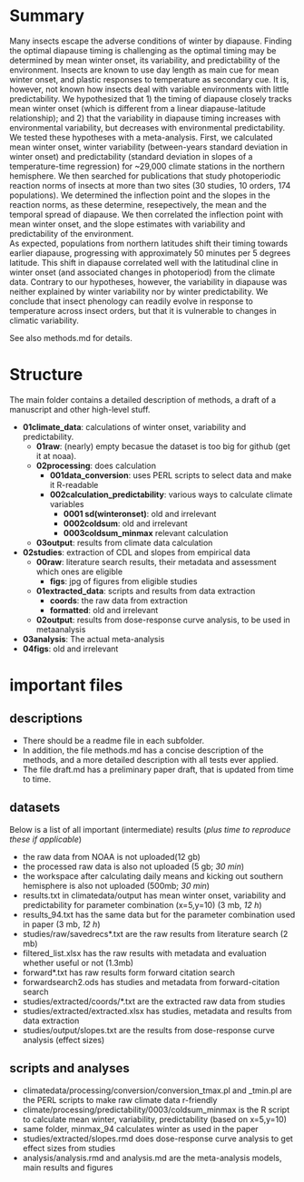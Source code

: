 
# Summary    

Many insects escape the adverse conditions of winter by diapause. Finding the optimal diapause timing is challenging as the optimal timing may be determined by mean winter onset, its variability, and predictability of the environment. Insects are known to use day length as main cue for mean winter onset, and plastic responses to temperature as secondary cue. It is, however, not known how insects deal with variable environments with little predictability. We hypothesized that 1) the timing of diapause closely tracks mean winter onset (which is different from a linear diapause-latitude relationship); and 2) that the variability in diapause timing increases with environmental variability, but decreases with environmental predictability. 
We tested these hypotheses with a meta-analysis. First, we calculated mean winter onset, winter variability (between-years standard deviation in winter onset) and predictability (standard deviation in slopes of a temperature-time regression) for ~29,000 climate stations in the northern hemisphere. We then searched for publications that study photoperiodic reaction norms of insects at more than two sites (30 studies, 10 orders, 174 populations). We determined the inflection point and the slopes in the reaction norms, as these determine, resepectively, the mean and the temporal spread of diapause. We then correlated the inflection point with mean winter onset, and the slope estimates with variability and predictability of the environment.  
As expected, populations from northern latitudes shift their timing towards earlier diapause, progressing with approximately 50 minutes per 5 degrees latitude.  This shift in diapause correlated well with the latitudinal cline in winter onset (and associated changes in photoperiod) from the climate data. Contrary to our hypotheses, however, the variability in diapause was neither explained by winter variability nor by winter predictability. We conclude that insect phenology can readily evolve in response to temperature across insect orders, but that it is vulnerable to changes in climatic variability. 


See also methods.md for details.


# Structure  
The main folder contains a detailed description of methods, a draft of a manuscript and other high-level stuff. 

* __01climate_data__: calculations of winter onset, variability and predictability. 
  * __01raw__: (nearly) empty becasue the dataset is too big for github (get it at noaa). 
  * __02processing__: does calculation
    * __001data_conversion__: uses PERL scripts to select data and make it R-readable
    * __002calculation_predictability__: various ways to calculate climate variables
      * __0001 sd(winteronset)__: old and irrelevant
      * __0002coldsum__: old and irrelevant
      * __0003coldsum_minmax__ relevant calculation
  * __03output__: results from climate data calculation
* __02studies__: extraction of CDL and slopes from empirical data
  * __00raw__: literature search results, their metadata and assessment which ones are eligible
    * __figs__: jpg of figures from eligible studies
  * __01extracted_data__: scripts and results from data extraction
    * __coords__: the raw data from extraction
    * __formatted__: old and irrelevant
  * __02output__: results from dose-response curve analysis, to be used in metaanalysis
* __03analysis__: The actual meta-analysis
* __04figs__: old and irrelevant

# important files  
## descriptions  
* There should be a readme file in each subfolder. 
* In addition, the file methods.md has a concise description of the methods, and a more detailed description with all tests ever applied. 
* The file draft.md has a preliminary paper draft, that is updated from time to time.

## datasets  
Below is a list of all important (intermediate) results (_plus time to reproduce these if applicable_)
* the raw data from NOAA is not uploaded(12 gb)
* the processed raw data is also not uploaded (5 gb; _30 min_)
* the workspace after calculating daily means and kicking out southern hemisphere is also not uploaded (500mb; _30 min_)
* results.txt in climatedata/output has mean winter onset, variability and predictability for parameter combination (x=5,y=10) (3 mb, _12 h_)
* results_94.txt has the same data but for the parameter combination used in paper (3 mb, _12 h_)
* studies/raw/savedrecs*.txt are the raw results from literature search (2 mb)
* filtered_list.xlsx has the raw results with metadata and evaluation whether useful or not (1.3mb)
* forward*.txt has raw results form forward citation search
* forwardsearch2.ods has studies and metadata from forward-citation search
* studies/extracted/coords/*.txt are the extracted raw data from studies
* studies/extracted/extracted.xlsx has studies, metadata and results from data extraction
* studies/output/slopes.txt are the results from dose-response curve analysis (effect sizes)

## scripts and analyses  
* climatedata/processing/conversion/conversion_tmax.pl and _tmin.pl are the PERL scripts to make raw climate data r-friendly
* climate/processing/predictability/0003/coldsum_minmax is the R script to calculate mean winter, variability, predictability (based on x=5,y=10)
* same folder, minmax_94 calculates winter as used in the paper
* studies/extracted/slopes.rmd does dose-response curve analysis to get effect sizes from studies
* analysis/analysis.rmd and analysis.md are the meta-analysis models, main results and figures